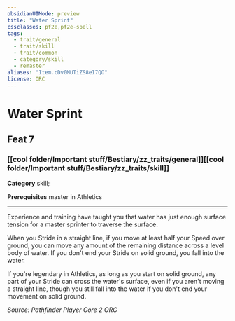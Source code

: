 ```yaml
---
obsidianUIMode: preview
title: "Water Sprint"
cssclasses: pf2e,pf2e-spell
tags:
  - trait/general
  - trait/skill
  - trait/common
  - category/skill
  - remaster
aliases: "Item.cDv0MUTiZS8eI7QO"
license: ORC
---
```

# Water Sprint
## Feat 7
### [[cool folder/Important stuff/Bestiary/zz_traits/general]][[cool folder/Important stuff/Bestiary/zz_traits/skill]]

**Category** skill; 



**Prerequisites** master in Athletics
* * *
Experience and training have taught you that water has just enough surface tension for a master sprinter to traverse the surface.

When you Stride in a straight line, if you move at least half your Speed over ground, you can move any amount of the remaining distance across a level body of water. If you don't end your Stride on solid ground, you fall into the water.

If you're legendary in Athletics, as long as you start on solid ground, any part of your Stride can cross the water's surface, even if you aren't moving a straight line, though you still fall into the water if you don't end your movement on solid ground.

*Source: Pathfinder Player Core 2*
*ORC*